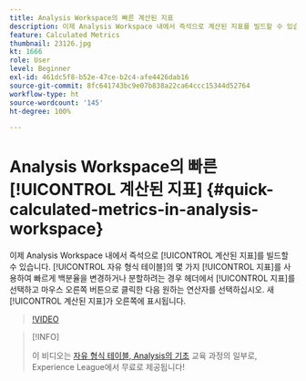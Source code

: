 ```yaml
---
title: Analysis Workspace의 빠른 계산된 지표
description: 이제 Analysis Workspace 내에서 즉석으로 계산된 지표를 빌드할 수 있습니다.  자유 형식 테이블의 몇 가지 지표를 사용하여 빠르게 백분율을 변경하거나 분할하려는 경우 헤더에서 지표를 선택하고 마우스 오른쪽 버튼으로 클릭한 다음 원하는 연산자를 선택하십시오. 새 계산된 지표가 오른쪽에 나타납니다.
feature: Calculated Metrics
thumbnail: 23126.jpg
kt: 1666
role: User
level: Beginner
exl-id: 461dc5f8-b52e-47ce-b2c4-afe4426dab16
source-git-commit: 8fc641743bc9e07b838a22ca64ccc15344d52764
workflow-type: ht
source-wordcount: '145'
ht-degree: 100%

---
```


# Analysis Workspace의 빠른 [!UICONTROL 계산된 지표] {#quick-calculated-metrics-in-analysis-workspace}

이제 Analysis Workspace 내에서 즉석으로 [!UICONTROL 계산된 지표]를 빌드할 수 있습니다.  [!UICONTROL 자유 형식 테이블]의 몇 가지 [!UICONTROL 지표]를 사용하여 빠르게 백분율을 변경하거나 분할하려는 경우 헤더에서 [!UICONTROL 지표]를 선택하고 마우스 오른쪽 버튼으로 클릭한 다음 원하는 연산자를 선택하십시오. 새 [!UICONTROL 계산된 지표]가 오른쪽에 표시됩니다.

>[!VIDEO](https://video.tv.adobe.com/v/23126/?quality=12&learn=on)

>[!INFO]
>
> 이 비디오는 [자유 형식 테이블, Analysis의 기초](https://experienceleague.adobe.com/?recommended=Analytics-U-1-2020.3) 교육 과정의 일부로, Experience League에서 무료로 제공됩니다!
